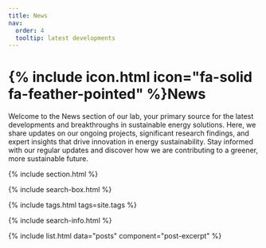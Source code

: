 ```yaml
---
title: News
nav:
  order: 4
  tooltip: latest developments
---
```


# {% include icon.html icon="fa-solid fa-feather-pointed" %}News

Welcome to the News section of our lab, your primary source for the latest developments and breakthroughs in sustainable energy solutions. Here, we share updates on our ongoing projects, significant research findings, and expert insights that drive innovation in energy sustainability. Stay informed with our regular updates and discover how we are contributing to a greener, more sustainable future.

{% include section.html %}

{% include search-box.html %}

{% include tags.html tags=site.tags %}

{% include search-info.html %}

{% include list.html data="posts" component="post-excerpt" %}
